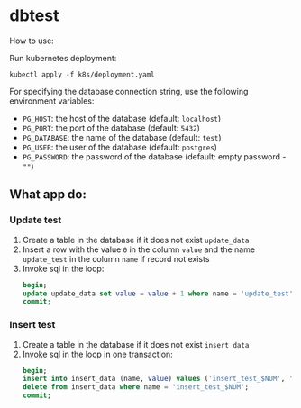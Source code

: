 # dbtest

How to use:

Run kubernetes deployment:

```
kubectl apply -f k8s/deployment.yaml
```

For specifying the database connection string, use the following environment variables: 
* `PG_HOST`: the host of the database (default: `localhost`)
* `PG_PORT`: the port of the database (default: `5432`)
* `PG_DATABASE`: the name of the database (default: `test`)
* `PG_USER`: the user of the database (default: `postgres`)
* `PG_PASSWORD`: the password of the database (default: empty password - `""`)

## What app do:

### Update test

1. Create a table in the database if it does not exist `update_data`
2. Insert a row with the value `0` in the column `value` and the name `update_test` in the column `name` if record not exists
3. Invoke sql in the loop:
   ```sql
   begin;
   update update_data set value = value + 1 where name = 'update_test'`;
   commit;
   ```

### Insert test

1. Create a table in the database if it does not exist `insert_data`
2. Invoke sql in the loop in one transaction:
   ```sql
   begin;
   insert into insert_data (name, value) values ('insert_test_$NUM', '$insert_test_$NUM');
   delete from insert_data where name = 'insert_test_$NUM';
   commit;
   ```

